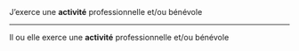 <!---->J’exerce une <b>activité</b> professionnelle et/ou bénévole

---

<!---->Il ou elle exerce une <b>activité</b> professionnelle et/ou bénévole
